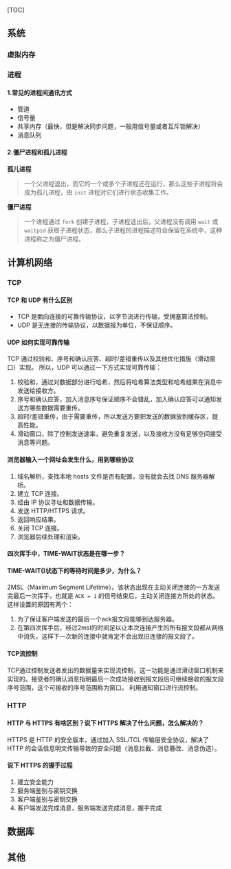 [TOC]

## 系统

### 虚拟内存

### 进程

#### 1.常见的进程间通讯方式
- 管道
- 信号量
- 共享内存（最快，但是解决同步问题，一般用信号量或者互斥锁解决）
- 消息队列

#### 2.僵尸进程和孤儿进程
**孤儿进程**

> 一个父进程退出，而它的一个或多个子进程还在运行，那么这些子进程将会成为孤儿进程，由 `init` 进程对它们进行状态收集工作。

**僵尸进程**

> 一个进程通过 `fork` 创建子进程，子进程退出后，父进程没有调用 `wait` 或 `waitpid` 获取子进程状态，那么子进程的进程描述符会保留在系统中，这种进程称之为僵尸进程。


## 计算机网络

### TCP

#### TCP 和 UDP 有什么区别
- TCP 是面向连接的可靠传输协议，以字节流进行传输，受拥塞算法控制。
- UDP 是无连接的传输协议，以数据报为单位，不保证顺序。

#### UDP 如何实现可靠传输
  TCP 通过校验和、序号和确认应答、超时/差错重传以及其他优化措施（滑动窗口）实现。
  所以，UDP 可以通过一下方式实现可靠传输：
  1. 校验和，通过对数据部分进行哈希，然后将哈希算法类型和哈希结果在消息中发送给接收方。
  2. 序号和确认应答，加入消息序号保证顺序不会错乱，加入确认应答可以通知发送方哪些数据需要重传。
  3. 超时/差错重传，由于需要重传，所以发送方要把发送的数据放到缓存区，提高性能。
  4. 滑动窗口，除了控制发送速率，避免重复发送，以及接收方没有足够空间接受消息等问题。

#### 浏览器输入一个网址会发生什么，用到哪些协议
1. 域名解析，查找本地 hosts 文件是否有配置，没有就会去找 DNS 服务器解析。
2. 建立 TCP 连接。
3. 经由 IP 协议寻址和数据传输。
4. 发送 HTTP/HTTPS 请求。
5. 返回响应结果。
6. 关闭 TCP 连接。
7. 浏览器后续处理和渲染。

#### 四次挥手中，TIME-WAIT状态是在哪一步？

#### TIME-WAIT()状态下的等待时间是多少，为什么？
2MSL（Maximum Segment Lifetime）。该状态出现在主动关闭连接的一方发送完最后一次挥手，也就是 `ACK = 1` 的信号结束后，主动关闭连接方所处的状态。
这样设置的原因有两个：
1. 为了保证客户端发送的最后一个ack报文段能够到达服务器。
2. 在第四次挥手后，经过2msl的时间足以让本次连接产生的所有报文段都从网络中消失，这样下一次新的连接中就肯定不会出现旧连接的报文段了。

#### TCP流控制
TCP通过控制发送者发出的数据量来实现流控制，这一功能是通过滑动窗口机制来实现的。接受者的确认消息指明最后一次成功接收到报文段后可继续接收的报文段序号范围，这个可接收的序号范围称为窗口。
利用通知窗口进行流控制。

### HTTP

#### HTTP 与 HTTPS 有啥区别？说下 HTTPS 解决了什么问题，怎么解决的？
HTTPS 是 HTTP 的安全版本，通过加入 SSL/TCL 传输层安全协议，解决了 HTTP 的会话信息明文传输导致的安全问题（消息拦截、消息篡改、消息伪造）。

#### 说下 HTTPS 的握手过程
1. 建立安全能力
2. 服务端鉴别与密钥交换
3. 客户端鉴别与密钥交换
4. 客户端发送完成消息，服务端发送完成消息，握手完成

## 数据库

## 其他
